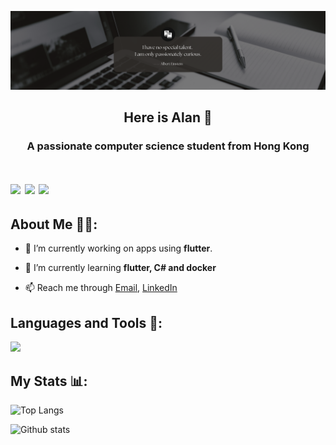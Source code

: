 [![MasterHead](images/masterhead.png)](https://indefinite-future.vercel.app/)

<h2 align="center">Here is Alan 👋</h2>
<h3 align="center">A passionate computer science student from Hong Kong</h3>

# ![](https://komarev.com/ghpvc/?username=indefinite-future&label=Profile%20views&color=0e75b6&style=flat) ![](https://img.shields.io/github/followers/indefinite-future?label=Follow&style=flat) ![](https://img.shields.io/github/stars/indefinite-future?style=flat)

## About Me 🙋‍♂️:

- 🔭 I’m currently working on apps using **flutter**.

- 🌱 I’m currently learning **flutter, C# and docker**

- 📫 Reach me through [Email](mailto:alanhtt0414@gmail.com), [LinkedIn](https://www.linkedin.com/in/taktingho414/)

## Languages and Tools 🚀:
![](https://go-skill-icons.vercel.app/api/icons?i=cs,swift,kotlin,python,dart,flutter,git,nodejs,npm,postman,html,css,js,java,nextjs,react,figma,nodejs,tailwind,vscode,visualstudio,vercel,vite,powershell,md,firebase,express,docker,kubernetes,sqlserver)

## My Stats 📊:
![Top Langs](https://github-readme-stats.vercel.app/api/top-langs/?username=indefinite-future&layout=compact&theme=tokyonight)

![Github stats](https://github-readme-stats.vercel.app/api?username=indefinite-future&show_icons=true&locale=en&theme=tokyonight)
